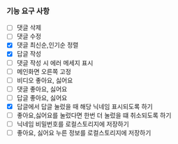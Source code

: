 ### 기능 요구 사항

- [ ] 댓글 삭제
- [ ] 댓글 수정
- [x] 댓글 최신순,인기순 정렬
- [x] 답글 작성
- [ ] 댓글 작성 시 에러 메세지 표시
- [ ] 메인화면 오른쪽 고정
- [ ] 비디오 좋아요, 싫어요
- [ ] 댓글 좋아요, 싫어요
- [ ] 답글 좋아요, 싫어요
- [x] 답글에서 답글 눌렀을 때 해당 닉네임 표시되도록 하기
- [ ] 좋아요,싫어요를 눌렀다면 한번 더 눌렀을 떄 취소되도록 하기
- [ ] 닉네임 비밀번호를 로컬스토리지에 저장하기
- [ ] 좋아요, 싫어요 누른 정보를 로컬스토리지에 저장하기
